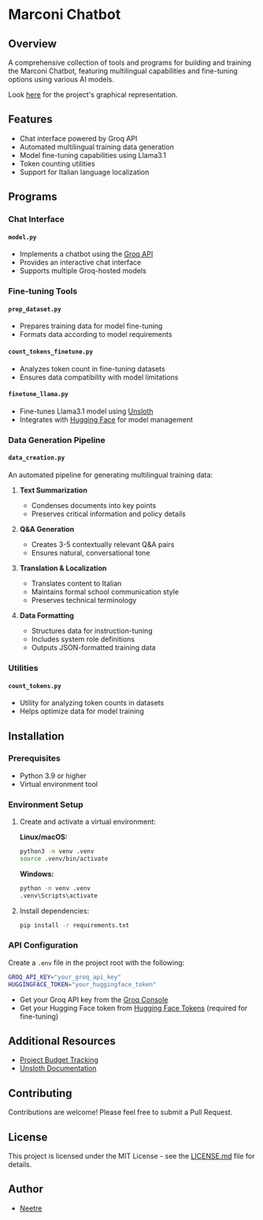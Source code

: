 # Marconi Chatbot

## Overview

A comprehensive collection of tools and programs for building and training the Marconi Chatbot, featuring multilingual capabilities and fine-tuning options using various AI models.

Look [here](https://drive.google.com/file/d/1OajZgjOleDU8ilX6bE9lP6QrDz9sIK7a/view?usp=sharing) for the project's graphical representation.

## Features

- Chat interface powered by Groq API
- Automated multilingual training data generation
- Model fine-tuning capabilities using Llama3.1
- Token counting utilities
- Support for Italian language localization

## Programs

### Chat Interface

#### `model.py`

- Implements a chatbot using the [Groq API](https://groq.com)
- Provides an interactive chat interface
- Supports multiple Groq-hosted models

### Fine-tuning Tools

#### `prep_dataset.py`

- Prepares training data for model fine-tuning
- Formats data according to model requirements

#### `count_tokens_finetune.py`

- Analyzes token count in fine-tuning datasets
- Ensures data compatibility with model limitations

#### `finetune_llama.py`

- Fine-tunes Llama3.1 model using [Unsloth](https://unsloth.ai)
- Integrates with [Hugging Face](https://huggingface.co) for model management

### Data Generation Pipeline

#### `data_creation.py`

An automated pipeline for generating multilingual training data:

1. **Text Summarization**
   - Condenses documents into key points
   - Preserves critical information and policy details

2. **Q&A Generation**
   - Creates 3-5 contextually relevant Q&A pairs
   - Ensures natural, conversational tone

3. **Translation & Localization**
   - Translates content to Italian
   - Maintains formal school communication style
   - Preserves technical terminology

4. **Data Formatting**
   - Structures data for instruction-tuning
   - Includes system role definitions
   - Outputs JSON-formatted training data

### Utilities

#### `count_tokens.py`

- Utility for analyzing token counts in datasets
- Helps optimize data for model training

## Installation

### Prerequisites

- Python 3.9 or higher
- Virtual environment tool

### Environment Setup

1. Create and activate a virtual environment:

   **Linux/macOS:**

   ```bash
   python3 -m venv .venv
   source .venv/bin/activate
   ```

   **Windows:**

   ```bash
   python -m venv .venv
   .venv\Scripts\activate
   ```

2. Install dependencies:

   ```bash
   pip install -r requirements.txt
   ```

### API Configuration

Create a `.env` file in the project root with the following:

```bash
GROQ_API_KEY="your_groq_api_key"
HUGGINGFACE_TOKEN="your_huggingface_token"
```

- Get your Groq API key from the [Groq Console](https://console.groq.com/playground)
- Get your Hugging Face token from [Hugging Face Tokens](https://huggingface.co/docs/hub/security-tokens) (required for fine-tuning)

## Additional Resources

- [Project Budget Tracking](https://docs.google.com/spreadsheets/d/1lcTVjObpK_JuiXuOtysZtq38bzckFuMH4qnUXEXj2b8/edit?usp=sharing)
- [Unsloth Documentation](https://unsloth.ai)

## Contributing

Contributions are welcome! Please feel free to submit a Pull Request.

## License

This project is licensed under the MIT License - see the [LICENSE.md](LICENSE.md) file for details.

## Author

- [Neetre](https://github.com/Neetre)
